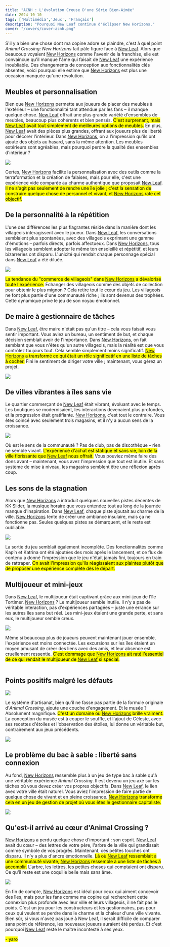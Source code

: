 ```yaml
---
title: "ACNH : L'évolution Creuse D'une Série Bien-Aimée"  
date: 2024-10-10  
tags: ['Multimédia','Jeux', 'Français']  
description: "Pourquoi New Leaf continue d'éclipser New Horizons."  
cover: "/covers/cover-acnh.png"  
---
```


S'il y a bien une chose dont ma copine adore se plaindre, c'est à quel point *Animal Crossing: New Horizons* fait pâle figure face à [New Leaf](https://fr.wikipedia.org/wiki/Animal_Crossing:_New_Leaf). Alors que beaucoup voyaient [New Horizons](https://fr.wikipedia.org/wiki/Animal_Crossing:_New_Horizons) comme l'avenir de la franchise, elle est convaincue qu'il manque l'âme qui faisait de [New Leaf](https://fr.wikipedia.org/wiki/Animal_Crossing:_New_Leaf) une expérience inoubliable. Des changements de conception aux fonctionnalités clés absentes, voici pourquoi elle estime que [New Horizons](https://fr.wikipedia.org/wiki/Animal_Crossing:_New_Horizons) est plus une occasion manquée qu'une révolution.

## Meubles et personnalisation

Bien que [New Horizons](https://fr.wikipedia.org/wiki/Animal_Crossing:_New_Horizons) permette aux joueurs de placer des meubles à l'extérieur – une fonctionnalité tant attendue par les fans – il manque quelque chose. [New Leaf](https://fr.wikipedia.org/wiki/Animal_Crossing:_New_Leaf) offrait une plus grande variété d'ensembles de meubles, beaucoup plus cohérents et bien pensés. <mark>C'est surprenant, mais [New Leaf](https://fr.wikipedia.org/wiki/Animal_Crossing:_New_Leaf) avait tout simplement de meilleures options de meubles.</mark> En plus, [New Leaf](https://fr.wikipedia.org/wiki/Animal_Crossing:_New_Leaf) avait des pièces plus grandes, offrant aux joueurs plus de liberté pour décorer l'intérieur. Dans [New Horizons](https://fr.wikipedia.org/wiki/Animal_Crossing:_New_Horizons), on a l'impression qu'ils ont ajouté des objets au hasard, sans la même attention. Les meubles extérieurs sont agréables, mais pourquoi perdre la qualité des ensembles d'intérieur ?

![](image-117.png)

Certes, [New Horizons](https://fr.wikipedia.org/wiki/Animal_Crossing:_New_Horizons) facilite la personnalisation avec des outils comme la terraformation et la création de falaises, mais pour elle, c'est une expérience vide comparée au charme authentique que proposait [New Leaf](https://fr.wikipedia.org/wiki/Animal_Crossing:_New_Leaf). <mark>Il ne s'agit pas seulement de rendre une île jolie ; c'est la sensation de construire quelque chose de personnel et vivant, et [New Horizons](https://fr.wikipedia.org/wiki/Animal_Crossing:_New_Horizons) rate cet objectif.</mark>

## De la personnalité à la répétition

L'une des différences les plus flagrantes réside dans la manière dont les villageois interagissent avec le joueur. Dans [New Leaf](https://fr.wikipedia.org/wiki/Animal_Crossing:_New_Leaf), les conversations semblaient plus spontanées, avec des villageois exprimant une gamme d'émotions – parfois directs, parfois affectueux. Dans [New Horizons](https://fr.wikipedia.org/wiki/Animal_Crossing:_New_Horizons), tous les villageois semblent adopter le même ton ensoleillé et répétitif, et leurs bizarreries ont disparu. L'unicité qui rendait chaque personnage spécial dans [New Leaf](https://fr.wikipedia.org/wiki/Animal_Crossing:_New_Leaf) a été diluée.

![](image-118.png)

<mark>La tendance du "commerce de villageois" dans [New Horizons](https://fr.wikipedia.org/wiki/Animal_Crossing:_New_Horizons) a dévalorisé toute l'expérience.</mark> Échanger des villageois comme des objets de collection pour obtenir le plus mignon ? Cela retire tout le cœur du jeu. Les villageois ne font plus partie d'une communauté riche ; ils sont devenus des trophées. Cette dynamique prive le jeu de son noyau émotionnel.

## De maire à gestionnaire de tâches

Dans [New Leaf](https://fr.wikipedia.org/wiki/Animal_Crossing:_New_Leaf), être maire n'était pas qu'un titre – cela vous faisait vous sentir important. Vous aviez un bureau, un sentiment de but, et chaque décision semblait avoir de l'importance. Dans [New Horizons](https://fr.wikipedia.org/wiki/Animal_Crossing:_New_Horizons), on fait semblant que vous n'êtes qu'un autre villageois, mais la réalité est que vous contrôlez toujours tout. Cela semble simplement moins significatif. <mark>[New Horizons](https://fr.wikipedia.org/wiki/Animal_Crossing:_New_Horizons) a transformé ce qui était un rôle significatif en une liste de tâches à cocher.</mark> Fini le sentiment de diriger votre ville ; maintenant, vous gérez un projet.

![](NL_Player_as_Mayor_2.png)

## De villes vibrantes à îles sans vie

Le quartier commerçant de [New Leaf](https://fr.wikipedia.org/wiki/Animal_Crossing:_New_Leaf) était vibrant, évoluant avec le temps. Les boutiques se modernisaient, les interactions devenaient plus profondes, et la progression était gratifiante. [New Horizons](https://fr.wikipedia.org/wiki/Animal_Crossing:_New_Horizons), c'est tout le contraire. Vous êtes coincé avec seulement trois magasins, et il n'y a aucun sens de la croissance.

![](image-119.png)

Où est le sens de la communauté ? Pas de club, pas de discothèque – rien ne semble vivant. <mark>L'expérience d'achat est statique et sans vie, loin de la ville florissante que [New Leaf](https://fr.wikipedia.org/wiki/Animal_Crossing:_New_Leaf) nous offrait.</mark> Vous pouviez même faire des dons avant – maintenant, vous avez l'impression que tout est inutile. Et sans système de mise à niveau, les magasins semblent être une réflexion après coup.

## Les sons de la stagnation

Alors que [New Horizons](https://fr.wikipedia.org/wiki/Animal_Crossing:_New_Horizons) a introduit quelques nouvelles pistes décentes de KK Slider, la musique horaire que vous entendez tout au long de la journée manque d'inspiration. Dans [New Leaf](https://fr.wikipedia.org/wiki/Animal_Crossing:_New_Leaf), chaque piste ajoutait au charme de la ville. [New Horizons](https://fr.wikipedia.org/wiki/Animal_Crossing:_New_Horizons) tente de créer une ambiance insulaire, mais ça ne fonctionne pas. Seules quelques pistes se démarquent, et le reste est oubliable.

![](image-120.png)

La sortie du jeu semblait également incomplète. Des fonctionnalités comme Kap’n et Katrina ont été ajoutées des mois après le lancement, et ce flux de contenu a donné l'impression que le jeu n'était jamais fini, toujours en train de rattraper. <mark>On avait l'impression qu'ils réagissaient aux plaintes plutôt que de proposer une expérience complète dès le départ.</mark>

## Multijoueur et mini-jeux

Dans [New Leaf](https://fr.wikipedia.org/wiki/Animal_Crossing:_New_Leaf), le multijoueur était captivant grâce aux mini-jeux de l'île Tortimer. [New Horizons](https://fr.wikipedia.org/wiki/Animal_Crossing:_New_Horizons) ? Le multijoueur semble inutile. Il n'y a pas de véritable interaction, pas d'expériences partagées – juste une errance sur les autres îles sans but réel. Les mini-jeux étaient une grande perte, et sans eux, le multijoueur semble creux.

![](image-121.png)

Même si beaucoup plus de joueurs peuvent maintenant jouer ensemble, l'expérience est moins connectée. Les excursions sur les îles étaient un moyen amusant de créer des liens avec des amis, et leur absence est cruellement ressentie. <mark>C'est dommage que [New Horizons](https://fr.wikipedia.org/wiki/Animal_Crossing:_New_Horizons) ait raté l'essentiel de ce qui rendait le multijoueur de [New Leaf](https://fr.wikipedia.org/wiki/Animal_Crossing:_New_Leaf) si spécial.</mark> <br><br>

## Points positifs malgré les défauts

![](image-122.png)

Le système d'artisanat, bien qu'il ne fasse pas partie de la formule originale d'*Animal Crossing*, ajoute une couche d'engagement. Et le musée ? Absolument magnifique. <mark>C'est un domaine où [New Horizons](https://fr.wikipedia.org/wiki/Animal_Crossing:_New_Horizons) brille vraiment.</mark> La conception du musée est à couper le souffle, et l'ajout de Céleste, avec ses recettes d'étoiles et l'observation des étoiles, lui donne un véritable but, contrairement aux jeux précédents.

![](image-123.png)

## Le problème du bac à sable : liberté sans connexion

Au fond, [New Horizons](https://fr.wikipedia.org/wiki/Animal_Crossing:_New_Horizons) ressemble plus à un jeu de type bac à sable qu'à une véritable expérience *Animal Crossing*. Il est devenu un jeu axé sur les tâches où vous devez créer vos propres objectifs. Dans [New Leaf](https://fr.wikipedia.org/wiki/Animal_Crossing:_New_Leaf), le lien avec votre ville était naturel. Vous aviez l'impression de faire partie de quelque chose de vivant et en pleine croissance. <mark>[New Horizons](https://fr.wikipedia.org/wiki/Animal_Crossing:_New_Horizons) transforme cela en un jeu de gestion de projet où vous êtes le gestionnaire capitaliste.</mark> <br>

![](image-124.png)

## Qu'est-il arrivé au cœur d'Animal Crossing ?

[New Horizons](https://fr.wikipedia.org/wiki/Animal_Crossing:_New_Horizons) a perdu quelque chose d'important : son esprit. [New Leaf](https://fr.wikipedia.org/wiki/Animal_Crossing:_New_Leaf) avait du cœur – des lettres de votre père, l'arbre de la ville qui grandissait comme symbole de vos progrès. Maintenant, ces petites touches ont disparu. Il n'y a plus d'ancre émotionnelle. <mark>Là où [New Leaf](https://fr.wikipedia.org/wiki/Animal_Crossing:_New_Leaf) ressemblait à une communauté vivante, [New Horizons](https://fr.wikipedia.org/wiki/Animal_Crossing:_New_Horizons) ressemble à une liste de tâches à accomplir.</mark> L'arbre, les lettres, les petites choses qui comptaient ont disparu. Ce qu'il reste est une coquille belle mais sans âme.

![](image-125.png)

En fin de compte, [New Horizons](https://fr.wikipedia.org/wiki/Animal_Crossing:_New_Horizons) est idéal pour ceux qui aiment concevoir des îles, mais pour les fans comme ma copine qui recherchent cette connexion plus profonde avec leur ville et leurs villageois, il ne fait pas le poids. C'est un jeu pour les constructeurs et les gestionnaires, pas pour ceux qui veulent se perdre dans le charme et la chaleur d'une ville vivante. Bien sûr, si vous n'avez pas joué à New Leaf, il serait difficile de comparer sans point de référence, les nouveaux joueurs auraient été perdus. Et c'est pourquoi [New Leaf](https://fr.wikipedia.org/wiki/Animal_Crossing:_New_Leaf) reste le maître incontesté à ses yeux.

<mark>- yaro</mark>
